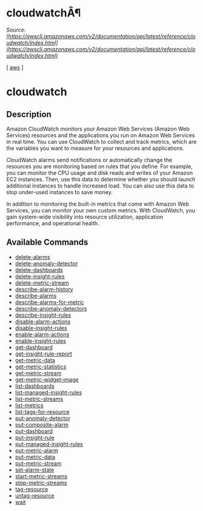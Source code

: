 # cloudwatchÂ¶

*Source: [https://awscli.amazonaws.com/v2/documentation/api/latest/reference/cloudwatch/index.html](https://awscli.amazonaws.com/v2/documentation/api/latest/reference/cloudwatch/index.html)*

[ [aws](https://awscli.amazonaws.com/v2/documentation/api/latest/reference/index.html#cli-aws) ]

# cloudwatch

## Description

Amazon CloudWatch monitors your Amazon Web Services (Amazon Web Services) resources and the applications you run on Amazon Web Services in real time. You can use CloudWatch to collect and track metrics, which are the variables you want to measure for your resources and applications.

CloudWatch alarms send notifications or automatically change the resources you are monitoring based on rules that you define. For example, you can monitor the CPU usage and disk reads and writes of your Amazon EC2 instances. Then, use this data to determine whether you should launch additional instances to handle increased load. You can also use this data to stop under-used instances to save money.

In addition to monitoring the built-in metrics that come with Amazon Web Services, you can monitor your own custom metrics. With CloudWatch, you gain system-wide visibility into resource utilization, application performance, and operational health.

## Available Commands

- [delete-alarms](https://awscli.amazonaws.com/v2/documentation/api/latest/reference/cloudwatch/delete-alarms.html)
- [delete-anomaly-detector](https://awscli.amazonaws.com/v2/documentation/api/latest/reference/cloudwatch/delete-anomaly-detector.html)
- [delete-dashboards](https://awscli.amazonaws.com/v2/documentation/api/latest/reference/cloudwatch/delete-dashboards.html)
- [delete-insight-rules](https://awscli.amazonaws.com/v2/documentation/api/latest/reference/cloudwatch/delete-insight-rules.html)
- [delete-metric-stream](https://awscli.amazonaws.com/v2/documentation/api/latest/reference/cloudwatch/delete-metric-stream.html)
- [describe-alarm-history](https://awscli.amazonaws.com/v2/documentation/api/latest/reference/cloudwatch/describe-alarm-history.html)
- [describe-alarms](https://awscli.amazonaws.com/v2/documentation/api/latest/reference/cloudwatch/describe-alarms.html)
- [describe-alarms-for-metric](https://awscli.amazonaws.com/v2/documentation/api/latest/reference/cloudwatch/describe-alarms-for-metric.html)
- [describe-anomaly-detectors](https://awscli.amazonaws.com/v2/documentation/api/latest/reference/cloudwatch/describe-anomaly-detectors.html)
- [describe-insight-rules](https://awscli.amazonaws.com/v2/documentation/api/latest/reference/cloudwatch/describe-insight-rules.html)
- [disable-alarm-actions](https://awscli.amazonaws.com/v2/documentation/api/latest/reference/cloudwatch/disable-alarm-actions.html)
- [disable-insight-rules](https://awscli.amazonaws.com/v2/documentation/api/latest/reference/cloudwatch/disable-insight-rules.html)
- [enable-alarm-actions](https://awscli.amazonaws.com/v2/documentation/api/latest/reference/cloudwatch/enable-alarm-actions.html)
- [enable-insight-rules](https://awscli.amazonaws.com/v2/documentation/api/latest/reference/cloudwatch/enable-insight-rules.html)
- [get-dashboard](https://awscli.amazonaws.com/v2/documentation/api/latest/reference/cloudwatch/get-dashboard.html)
- [get-insight-rule-report](https://awscli.amazonaws.com/v2/documentation/api/latest/reference/cloudwatch/get-insight-rule-report.html)
- [get-metric-data](https://awscli.amazonaws.com/v2/documentation/api/latest/reference/cloudwatch/get-metric-data.html)
- [get-metric-statistics](https://awscli.amazonaws.com/v2/documentation/api/latest/reference/cloudwatch/get-metric-statistics.html)
- [get-metric-stream](https://awscli.amazonaws.com/v2/documentation/api/latest/reference/cloudwatch/get-metric-stream.html)
- [get-metric-widget-image](https://awscli.amazonaws.com/v2/documentation/api/latest/reference/cloudwatch/get-metric-widget-image.html)
- [list-dashboards](https://awscli.amazonaws.com/v2/documentation/api/latest/reference/cloudwatch/list-dashboards.html)
- [list-managed-insight-rules](https://awscli.amazonaws.com/v2/documentation/api/latest/reference/cloudwatch/list-managed-insight-rules.html)
- [list-metric-streams](https://awscli.amazonaws.com/v2/documentation/api/latest/reference/cloudwatch/list-metric-streams.html)
- [list-metrics](https://awscli.amazonaws.com/v2/documentation/api/latest/reference/cloudwatch/list-metrics.html)
- [list-tags-for-resource](https://awscli.amazonaws.com/v2/documentation/api/latest/reference/cloudwatch/list-tags-for-resource.html)
- [put-anomaly-detector](https://awscli.amazonaws.com/v2/documentation/api/latest/reference/cloudwatch/put-anomaly-detector.html)
- [put-composite-alarm](https://awscli.amazonaws.com/v2/documentation/api/latest/reference/cloudwatch/put-composite-alarm.html)
- [put-dashboard](https://awscli.amazonaws.com/v2/documentation/api/latest/reference/cloudwatch/put-dashboard.html)
- [put-insight-rule](https://awscli.amazonaws.com/v2/documentation/api/latest/reference/cloudwatch/put-insight-rule.html)
- [put-managed-insight-rules](https://awscli.amazonaws.com/v2/documentation/api/latest/reference/cloudwatch/put-managed-insight-rules.html)
- [put-metric-alarm](https://awscli.amazonaws.com/v2/documentation/api/latest/reference/cloudwatch/put-metric-alarm.html)
- [put-metric-data](https://awscli.amazonaws.com/v2/documentation/api/latest/reference/cloudwatch/put-metric-data.html)
- [put-metric-stream](https://awscli.amazonaws.com/v2/documentation/api/latest/reference/cloudwatch/put-metric-stream.html)
- [set-alarm-state](https://awscli.amazonaws.com/v2/documentation/api/latest/reference/cloudwatch/set-alarm-state.html)
- [start-metric-streams](https://awscli.amazonaws.com/v2/documentation/api/latest/reference/cloudwatch/start-metric-streams.html)
- [stop-metric-streams](https://awscli.amazonaws.com/v2/documentation/api/latest/reference/cloudwatch/stop-metric-streams.html)
- [tag-resource](https://awscli.amazonaws.com/v2/documentation/api/latest/reference/cloudwatch/tag-resource.html)
- [untag-resource](https://awscli.amazonaws.com/v2/documentation/api/latest/reference/cloudwatch/untag-resource.html)
- [wait](https://awscli.amazonaws.com/v2/documentation/api/latest/reference/cloudwatch/wait/index.html)